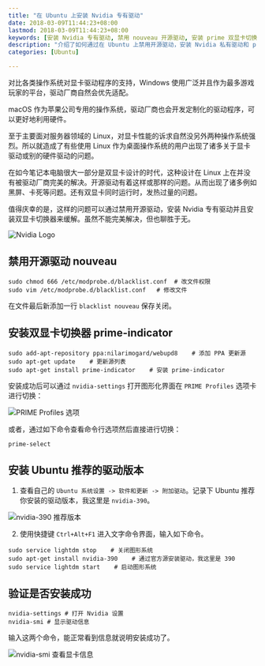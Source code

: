 ```yaml
---
title: "在 Ubuntu 上安装 Nvidia 专有驱动"
date: 2018-03-09T11:44:23+08:00
lastmod: 2018-03-09T11:44:23+08:00
keywords: [安装 Nvidia 专有驱动, 禁用 nouveau 开源驱动, 安装 prime 双显卡切换器]
description: "介绍了如何通过在 Ubuntu 上禁用开源驱动，安装 Nvidia 私有驱动和 prime 双显卡切换器来解决双显卡笔记本电脑的黑屏和过热问题。"
categories: [Ubuntu]

---
```


对比各类操作系统对显卡驱动程序的支持，Windows 使用广泛并且作为最多游戏玩家的平台，驱动厂商自然会优先适配。

macOS 作为苹果公司专用的操作系统，驱动厂商也会开发定制化的驱动程序，可以更好地利用硬件。

至于主要面对服务器领域的 Linux，对显卡性能的诉求自然没另外两种操作系统强烈。所以就造成了有些使用 Linux 作为桌面操作系统的用户出现了诸多关于显卡驱动或别的硬件驱动的问题。

在如今笔记本电脑很大一部分是双显卡设计的时代，这种设计在 Linux 上在并没有被驱动厂商完美的解决。开源驱动有着这样或那样的问题。从而出现了诸多例如黑屏、卡死等问题。还有双显卡同时运行时，发热过量的问题。

值得庆幸的是，这样的问题可以通过禁用开源驱动，安装 Nvidia 专有驱动并且安装双显卡切换器来缓解。虽然不能完美解决，但也聊胜于无。

<!--more-->

![Nvidia Logo](/images/install-nvidia-proprietary-driver-on-ubuntu/nvidia-logo.webp "Nvidia Logo")

## 禁用开源驱动 nouveau

```shell
sudo chmod 666 /etc/modprobe.d/blacklist.conf  # 改文件权限
sudo vim /etc/modprobe.d/blacklist.conf   # 修改文件
```

在文件最后新添加一行 `blacklist nouveau` 保存关闭。

## 安装双显卡切换器 prime-indicator

```shell
sudo add-apt-repository ppa:nilarimogard/webupd8    # 添加 PPA 更新源
sudo apt-get update    # 更新源列表
sudo apt-get install prime-indicator    # 安装 prime-indicator
```

安装成功后可以通过 `nvidia-settings` 打开图形化界面在 `PRIME Profiles` 选项卡进行切换：

![PRIME Profiles 选项](/images/install-nvidia-proprietary-driver-on-ubuntu/prime-profiles.webp "PRIME Profiles 选项")

或者，通过如下命令查看命令行选项然后直接进行切换：

```shell
prime-select
```

## 安装 Ubuntu 推荐的驱动版本

1. 查看自己的 `Ubuntu 系统设置 -> 软件和更新 -> 附加驱动`。记录下 Ubuntu 推荐你安装的驱动版本，我这里是 `nvidia-390`。

![nvidia-390 推荐版本](/images/install-nvidia-proprietary-driver-on-ubuntu/nvidia-390.webp "nvidia-390 推荐版本")

2. 使用快捷键 `Ctrl+Alt+F1` 进入文字命令界面，输入如下命令。

```shell
sudo service lightdm stop    # 关闭图形系统
sudo apt-get install nvidia-390    # 通过官方源安装驱动，我这里是 390
sudo service lightdm start    # 启动图形系统
```

## 验证是否安装成功

```shell
nvidia-settings # 打开 Nvidia 设置
nvidia-smi # 显示驱动信息
```

输入这两个命令，能正常看到信息就说明安装成功了。

![nvidia-smi 查看显卡信息](/images/install-nvidia-proprietary-driver-on-ubuntu/nvidia-smi.webp "nvidia-smi 查看显卡信息")